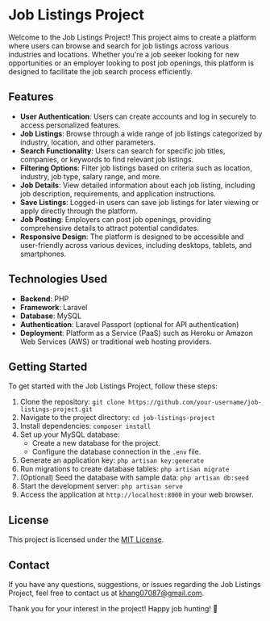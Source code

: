 # Job Listings Project

Welcome to the Job Listings Project! This project aims to create a platform where users can browse and search for job listings across various industries and locations. Whether you're a job seeker looking for new opportunities or an employer looking to post job openings, this platform is designed to facilitate the job search process efficiently.

## Features

- **User Authentication**: Users can create accounts and log in securely to access personalized features.
- **Job Listings**: Browse through a wide range of job listings categorized by industry, location, and other parameters.
- **Search Functionality**: Users can search for specific job titles, companies, or keywords to find relevant job listings.
- **Filtering Options**: Filter job listings based on criteria such as location, industry, job type, salary range, and more.
- **Job Details**: View detailed information about each job listing, including job description, requirements, and application instructions.
- **Save Listings**: Logged-in users can save job listings for later viewing or apply directly through the platform.
- **Job Posting**: Employers can post job openings, providing comprehensive details to attract potential candidates.
- **Responsive Design**: The platform is designed to be accessible and user-friendly across various devices, including desktops, tablets, and smartphones.

## Technologies Used

- **Backend**: PHP
- **Framework**: Laravel
- **Database**: MySQL
- **Authentication**: Laravel Passport (optional for API authentication)
- **Deployment**: Platform as a Service (PaaS) such as Heroku or Amazon Web Services (AWS) or traditional web hosting providers.

## Getting Started

To get started with the Job Listings Project, follow these steps:

1. Clone the repository: `git clone https://github.com/your-username/job-listings-project.git`
2. Navigate to the project directory: `cd job-listings-project`
3. Install dependencies: `composer install`
4. Set up your MySQL database:
   - Create a new database for the project.
   - Configure the database connection in the `.env` file.
5. Generate an application key: `php artisan key:generate`
6. Run migrations to create database tables: `php artisan migrate`
7. (Optional) Seed the database with sample data: `php artisan db:seed`
8. Start the development server: `php artisan serve`
9. Access the application at `http://localhost:8000` in your web browser.

## License

This project is licensed under the [MIT License](LICENSE).

## Contact

If you have any questions, suggestions, or issues regarding the Job Listings Project, feel free to contact us at [khang07087@gmail.com](mailto:khang07087@gmail.com).

Thank you for your interest in the project! Happy job hunting! 🚀
